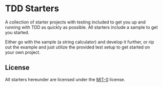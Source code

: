 # TDD Starters
A collection of starter projects with testing included to get you up and running with TDD as quickly as possible. All starters include a sample to get you started.

Either go with the sample (a string calculator) and develop it further, or rip out the example and just utilize the provided test setup to get started on your own project.

## License
All starters hereunder are licensed under the [MIT-0](https://github.com/aws/mit-0) license.
